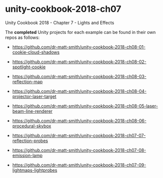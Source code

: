 # unity-cookbook-2018-ch07
Unity Cookbook 2018 - Chapter 7 - Lights and Effects

The **completed** Unity projects for each example can be found in their own repos as follows:

- https://github.com/dr-matt-smith/unity-cookbook-2018-ch08-01-cookie-cloud-shadows

- https://github.com/dr-matt-smith/unity-cookbook-2018-ch08-02-spotlight-cookie

- https://github.com/dr-matt-smith/unity-cookbook-2018-ch08-03-reflection-map

- https://github.com/dr-matt-smith/unity-cookbook-2018-ch08-04-projector-laser-target

- https://github.com/dr-matt-smith/unity-cookbook-2018-ch08-05-laser-beam-line-renderer

- https://github.com/dr-matt-smith/unity-cookbook-2018-ch08-06-procedural-skybox

- https://github.com/dr-matt-smith/unity-cookbook-2018-ch07-07-reflection-probes

- https://github.com/dr-matt-smith/unity-cookbook-2018-ch07-08-emission-lamp

- https://github.com/dr-matt-smith/unity-cookbook-2018-ch07-09-lightmaps-lightprobes
